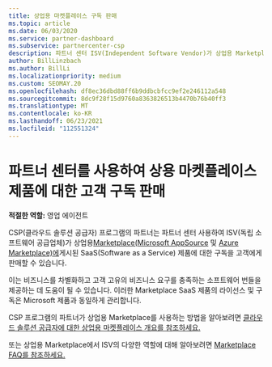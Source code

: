 ```yaml
---
title: 상업용 마켓플레이스 구독 판매
ms.topic: article
ms.date: 06/03/2020
ms.service: partner-dashboard
ms.subservice: partnercenter-csp
description: 파트너 센터 ISV(Independent Software Vendor)가 상업용 Marketplace에 게시한 SaaS 제품에 대한 고객 구독을 판매하는 방법을 알아봅니다.
author: BillLinzbach
ms.author: BillLi
ms.localizationpriority: medium
ms.custom: SEOMAY.20
ms.openlocfilehash: df8ec36dbd88ff6b9ddbcbfcc9ef2e246112a548
ms.sourcegitcommit: 8dc9f28f15d9760a8363826513b4470b76b40ff3
ms.translationtype: MT
ms.contentlocale: ko-KR
ms.lasthandoff: 06/23/2021
ms.locfileid: "112551324"
---
```

# <a name="use-partner-center-to-sell-customers-subscriptions-to-commercial-marketplace-products"></a>파트너 센터를 사용하여 상용 마켓플레이스 제품에 대한 고객 구독 판매

**적절한 역할:** 영업 에이전트

CSP(클라우드 솔루션 공급자) 프로그램의 파트너는 파트너 센터 사용하여 ISV(독립 소프트웨어 공급업체)가 상업용[Marketplace(Microsoft AppSource](https://appsource.microsoft.com/) 및 [Azure Marketplace)에](https://azuremarketplace.microsoft.com/)게시된 SaaS(Software as a Service) 제품에 대한 구독을 고객에게 판매할 수 있습니다.

이는 비즈니스를 차별화하고 고객 고유의 비즈니스 요구를 충족하는 소프트웨어 번들을 제공하는 데 도움이 될 수 있습니다. 이러한 Marketplace SaaS 제품의 라이선스 및 구독은 Microsoft 제품과 동일하게 관리합니다.

CSP 프로그램의 파트너가 상업용 Marketplace를 사용하는 방법을 알아보려면 [클라우드 솔루션 공급자에 대한 상업용 마켓플레이스 개요를 참조하세요.](csp-commercial-marketplace-overview.md)

또는 상업용 Marketplace에서 ISV의 다양한 역할에 대해 알아보려면 [Marketplace FAQ를 참조하세요.](/azure/marketplace/marketplace-faq-publisher-guide)
